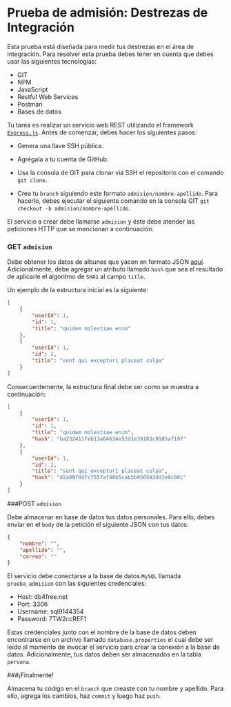 # Prueba de admisión: Destrezas de Integración

Esta prueba está diseñada para medir tus destrezas en el área de integración. Para resolver esta prueba debes tener en cuenta que debes usar las siguientes tecnologías:

+ GIT
+ NPM
+ JavaScript
+ Restful Web Services
+ Postman
+ Bases de datos

Tu tarea es realizar un servicio web REST utilizando el framework [`Express.js`](https://expressjs.com/). Antes de comenzar, debes hacer los siguientes pasos:

+ Genera una llave SSH pública.

+ Agrégala a tu cuenta de GitHub.

+ Usa la consola de GIT para clonar vía SSH el repositorio con el comando `git clone`.

+ Crea tu `branch` siguiendo este formato `admision/nombre-apellido`. Para hacerlo, debes ejecutar el siguiente comando en la consola GIT `git checkout -b admision/nombre-apellido`.

El servicio a crear debe llamarse `admision` y éste debe atender las peticiones HTTP que se mencionan a continuación.

### GET `admision`

Debe obtener los datos de albunes que yacen en formato JSON [aquí](http://jsonplaceholder.typicode.com/albums). Adicionalmente, debe agregar un atributo llamado `hash` que sea el resultado de aplicarle el algoritmo de `SHA1` al campo `title`.

Un ejemplo de la estructura inicial es la siguiente: 

```json
[
	{
	    "userId": 1,
	    "id": 1,
	    "title": "quidem molestiae enim"
	},
	{
	    "userId": 1,
	    "id": 2,
	    "title": "sunt qui excepturi placeat culpa"
	}
]
```

Consecuentemente, la estructura final debe ser como se muestra a continuación: 

```json
[
	{
		"userId": 1,
		"id": 1,
		"title": "quidem molestiae enim",
		"hash": "ba232411feb13a64634e52d1e39183c9185af197"
	},
	{
		"userId": 1,
	    "id": 2,
	    "title": "sunt qui excepturi placeat culpa",
		"hash": "d2a09f04fc7557af48b5cab5b930592dd1e9c06c"
	}
]
```

###POST `admision`

Debe almacenar en base de datos tus datos personales. Para ello, debes enviar en el `body` de la petición el siguiente JSON con tus datos:

```json
{
    "nombre": "",
    "apellido": "",
    "correo": ""
}
```

El servicio debe conectarse a la base de datos `MySQL` llamada `prueba_admision` con las siguientes credenciales:

+ Host: db4free.net
+ Port: 3306
+ Username: sql9144354
+ Password: 7TW2ccREF1

Estas credenciales junto con el nombre de la base de datos deben encontrarse en un archivo llamado `database.properties` el cual debe ser leído al momento de invocar el servicio para crear la conexión a la base de datos. Adicionalmente,  tus datos deben ser almacenados en la tabla `persona`.

###¡Finalmente!

Almacena tu código en el `branch` que creaste con tu nombre y apellido. Para ello, agrega los cambios, haz `commit` y luego haz `push`.
